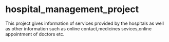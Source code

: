 # hospital_management_project
This project gives information of services provided by the hospitals as well as other information such as online contact,medicines sevices,online appointment of doctors etc.
